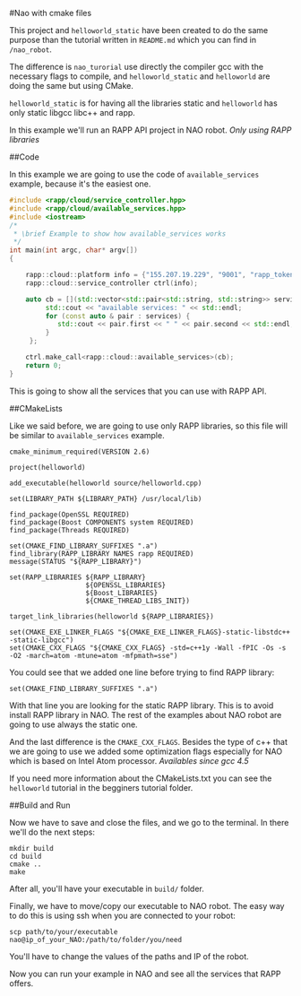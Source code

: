 #Nao with cmake files

This project and `helloworld_static` have been created to do the same 
purpose than the tutorial written in `README.md` which you can find in `/nao_robot`.

The difference is `nao_turorial` use directly the compiler gcc with 
the necessary flags to compile, and `helloworld_static` and `helloworld` 
are doing the same but using CMake.

`helloworld_static` is for having all the libraries static and `helloworld`
has only static libgcc libc++ and rapp.

In this example we'll run an RAPP API project in NAO robot. *Only using RAPP libraries*

##Code

In this example we are going to use the code of `available_services` example, 
because it's the easiest one. 

```cpp
#include <rapp/cloud/service_controller.hpp>
#include <rapp/cloud/available_services.hpp>
#include <iostream>
/*
 * \brief Example to show how available_services works
 */
int main(int argc, char* argv[])
{

	rapp::cloud::platform info = {"155.207.19.229", "9001", "rapp_token"}; 
	rapp::cloud::service_controller ctrl(info);

	auto cb = [](std::vector<std::pair<std::string, std::string>> services) {
         std::cout << "available services: " << std::endl;
         for (const auto & pair : services) {
            std::cout << pair.first << " " << pair.second << std::endl;
         }
     };

    ctrl.make_call<rapp::cloud::available_services>(cb);
	return 0;
}
```

This is going to show all the services that you can use with RAPP API.

##CMakeLists

Like we said before, we are going to use only RAPP libraries, so this file will be similar to
`available_services` example.

```
cmake_minimum_required(VERSION 2.6)

project(helloworld)

add_executable(helloworld source/helloworld.cpp)

set(LIBRARY_PATH ${LIBRARY_PATH} /usr/local/lib)

find_package(OpenSSL REQUIRED)
find_package(Boost COMPONENTS system REQUIRED)
find_package(Threads REQUIRED)

set(CMAKE_FIND_LIBRARY_SUFFIXES ".a")
find_library(RAPP_LIBRARY NAMES rapp REQUIRED)
message(STATUS "${RAPP_LIBRARY}")

set(RAPP_LIBRARIES ${RAPP_LIBRARY} 
                   ${OPENSSL_LIBRARIES} 
				   ${Boost_LIBRARIES}
				   ${CMAKE_THREAD_LIBS_INIT})

target_link_libraries(helloworld ${RAPP_LIBRARIES})

set(CMAKE_EXE_LINKER_FLAGS "${CMAKE_EXE_LINKER_FLAGS}-static-libstdc++ -static-libgcc")
set(CMAKE_CXX_FLAGS "${CMAKE_CXX_FLAGS} -std=c++1y -Wall -fPIC -Os -s -O2 -march=atom -mtune=atom -mfpmath=sse")
```

You could see that we added one line before trying to find RAPP library:

```
set(CMAKE_FIND_LIBRARY_SUFFIXES ".a")
```

With that line you are looking for the static RAPP library. 
This is to avoid install RAPP library in NAO. 
The rest of the examples about NAO robot are going to use always the static one.

And the last difference is the `CMAKE_CXX_FLAGS`. Besides the type of c++ that we are going to use
we added some optimization flags especially for NAO which is based on Intel Atom processor.
*Availables since gcc 4.5*

If you need more information about the CMakeLists.txt you can see the `helloworld` tutorial in the begginers tutorial folder.

##Build and Run

Now we have to save and close the files, and we go to the terminal.
In there we'll do the next steps:

```
mkdir build
cd build
cmake ..
make
```

After all, you'll have your executable in `build/` folder.

Finally, we have to move/copy our executable to NAO robot. 
The easy way to do this is using ssh when you are connected to your robot:

```
scp path/to/your/executable nao@ip_of_your_NAO:/path/to/folder/you/need
```

You'll have to change the values of the paths and IP of the robot.

Now you can run your example in NAO and see all the services that RAPP offers.
